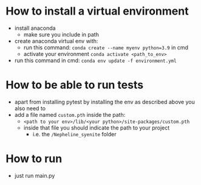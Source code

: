 # How to install a virtual environment
- install anaconda
    - make sure you include in path
- create anaconda virtual env with:
    - run this command: `conda create --name myenv python=3.9` in cmd
    - activate your environment `conda activate <path_to_env>`
- run this command in cmd: `conda env update -f environment.yml`

# How to be able to run tests
- apart from installing pytest by installing the env as described above you also need to
- add a file named `custom.pth` inside the path:
    - `<path to your env>/lib/<your python>/site-packages/custom.pth`
    - inside that file you should indicate the path to your project 
        - i.e. the `/Nepheline_syenite` folder

# How to run
- just run main.py